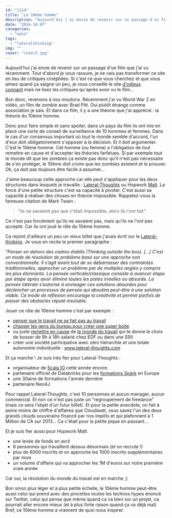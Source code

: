 ```yaml
---
id: "1114"
title: "Le 10ème homme"
description: "Aujourd'hui j'ai envie de revenir sur un passage d'un film que j'ai vu récemment. Tout d'abord je vous rassure, je ne vais pas transformer ce site en ..."
date: "2014-10-07"
categories: 
  - "waza"
tags: 
  - "lateralthinking"
img: ""
cover: "cover2.jpg"
---
```


Aujourd'hui j'ai envie de revenir sur un passage d'un film que j'ai vu récemment. Tout d'abord je vous rassure, je ne vais pas transformer ce site en lieu de critiques cinéphiles. Si c'est ce que vous cherchez et que vous aimez quand ça saigne un peu, je vous conseille le site [d'odieux connard](http://odieuxconnard.wordpress.com/) mais ne lisez les critiques qu'après avoir vu le film...

Bon donc, revenons à nos moutons. Récemment j'ai vu World War Z en vidéo, un film de zombie avec Brad Pitt. Oui plutôt étrange comme association je sais. Et dans ce film, il y a une théorie que j'ai apprécié : la théorie du 10ème homme.

Donc pour faire simple et sans spoiler, dans un pays du film ils ont mis en place une sorte de conseil de surveillance de 10 hommes et femmes. Dans le cas d'un consensus important où tout le monde semble d'accord, l'un d'eux doit obligatoirement s'opposer à la décision. Et il doit argumenter. C'est le 10ème homme. Cet homme (ou femme) a l'obligation de tout remettre en cause et d'accepter les théories farfelues. Si par exemple tout le monde dit que les zombies ça existe pas donc qu'il n'est pas nécessaire de s'en protéger, le 10ème doit croire que les zombies existent et le prouver. Ok, ça doit pas toujours être facile à assumer...

J'aime beaucoup cette approche car elle peut s'appliquer pour les deux structures dans lesquels je travaille : [Lateral-Thoughts](http://www.lateral-thoughts.com/) ou Hopwork [Malt](http://www.malt.fr). La force d'une petite structure c'est sa capacité à pivoter. C'est aussi sa capacité à réaliser des choses en théorie impossible. Rappelez-vous la fameuse citation de Mark Twain :

> "ils ne savaient pas que c'était impossible, alors ils l'ont fait".

Ce n'est pas forcément qu'ils ne savaient pas, mais qu'ils ne l'ont pas accepté. Car ils ont joué le rôle du 10ème homme.

Ca rejoint d'ailleurs un peu un vieux billet que j'avais écrit sur le [Lateral-thinking](http://www.eventuallycoding.com/index.php/lateral-thinking/ "Lateral Thinking"). Je vous en recite le premier paragraphe :

_"Penser en dehors des cadres établis (Thinking outside the box)._ _\[...\] C’est un mode de résolution de problème basé sur une approche non conventionnelle. Il s’agit avant tout de se débarrasser des contraintes traditionnelles, approcher un problème par de multiples angles y compris les plus étonnants._ _La pensée verticale/classique consiste à avancer étape par étape après avoir éliminé toutes les pistes irréelles ou absurde. La pensée latérale s’autorise à envisager ces solutions absurdes pour déclencher un processus de pensée qui aboutira peut-être à une solution viable. Ce mode de réflexion encourage la créativité et permet parfois de passer des obstacles réputé insoluble._

Jouer ce rôle de 10ème homme c'est par exemple :

- [penser que le travail ne se fait pas au travail](https://www.hopwork.com/blog/pourquoi-le-travail-ne-se-fait-pas-au-travail/)
- [chasser les gens du bureau pour créer une super boite](https://www.hopwork.com/blog/pourquoi-nous-avons-chasse-notre-equipe-du-bureau-ou-presque/)
- ou juste [remettre en cause](https://eventuallycoding.com/2013/08/12/travailler-autrement) de [le monde du travail](http://www.eventuallycoding.com/index.php/tu-fais-quoi-dans-la-vie/ ) qui te donne le choix de bosser de 9h à 18h salarié chez EDF ou dans une SSII
- créer une société participative avec zéro hiérarchie et une totale autonomie individuelle : www.lateral-thoughts.com

Et ça marche ! Je suis très fier pour Lateral-Thoughts :

- organisateur de [Scala IO](http://scala.io/) cette année encore.
- partenaire officiel de Databricks pour les [formations Spark](http://www.lateral-thoughts.com/formations/formation-spark) en Europe
- une 30aine de formations l'année dernière
- partenaire Neo4J

Pour rappel Lateral-Thoughts, c'est 10 personnes et aucun manager, aucun commercial. Et non ce n'est pas juste un "regroupement de freelance" (mais ce sera l'objet d'un futur billet). Et pour la petite anecdote, on fait à peine moins de chiffre d'affaires que Cloudwatt, vous savez l'un des deux grands clouds souverains financé par nos impôts et qui plafonnent à 1 Million de CA sur 2013... Ca c'était pour la petite pique en passant...

Et je suis fier aussi pour Hopwork Malt:

- une levée de fonds en avril
- 8 personnes qui travaillent dessus désormais (et on recrute !)
- plus de 6000 inscrits et on approche les 1000 inscrits supplémentaires par mois
- un volume d'affaire qui va approcher les 1M d'euros sur notre première vraie année

Car oui, la révolution du monde du travail est en marche ;)

Bon sinon plus léger et à plus petite échelle, le 10ème homme peut-être aussi celui qui prend avec des pincettes toutes les technos hypes énoncé sur Twitter, celui qui pense que même quand ca va bien sur un projet, ca pourrait aller encore mieux (et à plus forte raison quand ça va déjà mal). Bref, ce 10ème homme a vraiment de quoi nous inspirer.
